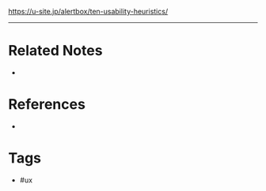 https://u-site.jp/alertbox/ten-usability-heuristics/

---
# Related Notes
- 

# References
- 

# Tags
- #ux 